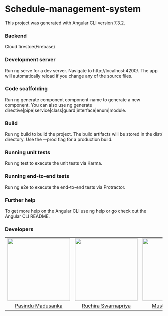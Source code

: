 # Schedule-management-system
This project was generated with Angular CLI version 7.3.2.

### Backend
Cloud firestoe(Firebase)

### Development server
Run ng serve for a dev server. Navigate to http://localhost:4200/. The app will automatically reload if you change any of the source files.

### Code scaffolding
Run ng generate component component-name to generate a new component. You can also use ng generate directive|pipe|service|class|guard|interface|enum|module.

### Build
Run ng build to build the project. The build artifacts will be stored in the dist/ directory. Use the --prod flag for a production build.

### Running unit tests
Run ng test to execute the unit tests via Karma.

### Running end-to-end tests
Run ng e2e to execute the end-to-end tests via Protractor.

### Further help
To get more help on the Angular CLI use ng help or go check out the Angular CLI README.

### Developers
<table>
<tr>

<td align="center"><img src="https://avatars3.githubusercontent.com/u/25347476?s=460&v=4" width=200></td>
<td align="center"><img src="https://avatars3.githubusercontent.com/u/27823466?s=460&v=4" width=200></td>
<td align="center"><img src="https://avatars2.githubusercontent.com/u/25449821?s=460&v=4" width=200></td>
<td align="center"><img src="https://avatars1.githubusercontent.com/u/32460923?s=460&v=4" width=200></td>
</tr>
<tr>

<td align="center"><a href="https://github.com/pasindumadusanka95">Pasindu Madusanka</a></td>
<td align="center"><a href="https://github.com/RuchiraSwarnapriya">Ruchira Swarnapriya</a></td>
<td align="center"><a href="https://github.com/musthafamadhahi">Musthafa Madhahi</a></td>
<td align="center"><a href="https://github.com/Ruwaliya">Ruwanthi Liyanage</a></td>



</tr>
</table>
